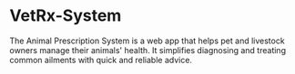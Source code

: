 # VetRx-System
The Animal Prescription System is a web app that helps pet and livestock owners manage their animals' health. It simplifies diagnosing and treating common ailments with quick and reliable advice.
